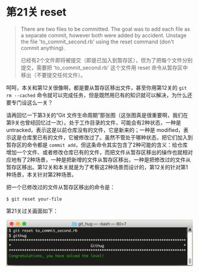 # 第21关 reset

> There are two files to be committed.  The goal was to add each file as a separate commit, however both were added by accident.  Unstage the file 'to_commit_second.rb' using the reset command (don't commit anything).
> 
> 已经有2个文件即将被提交（即是已加入到暂存区），但为了把每个文件分别提交，需要把 'to_commit_second.rb' 这个文件用 reset 命令从暂存区中移出（不要提交任何文件）。

呵呵，本关和第12关很像啊，都是要从暂存区移出文件，甚至你用第12关的 `git rm --cached` 命令就可以完成任务，但是既然用已有的知识就可以解决，为什么还要专门设这么一关？

请再回忆一下第3关的“Git 文件生命周期”那张图（这张图真是很重要啊，我们在第9关也曾经回忆过一次）。处于工作目录的文件，可能会有2种状态，一种是 untracked，表示这是以前仓库没有的文件，它是新来的；一种是 modified，表示这是仓库里已有的文件，它被修改过了。虽然不管处于哪种状态，把它们加入到暂存区的命令都是 `commit add`，但这条命令其实包含了2种可能的含义：给仓库增加一个文件、或者修改仓库已有的文件，而把文件从暂存区移出的操作也就相对应地有了2种场景，一种是把新增的文件从暂存区移出，一种是把修改过的文件从暂存区移出。第12关和本关就是为了考察这2种场景而设计的，第12关的针对第1种场景，本关针对第2种场景。

把一个已修改过的文件从暂存区移出的命令是：

```
$ git reset your-file
```

第21关过关画面如下：

![第21关 reset](images/level-21-reset.png)